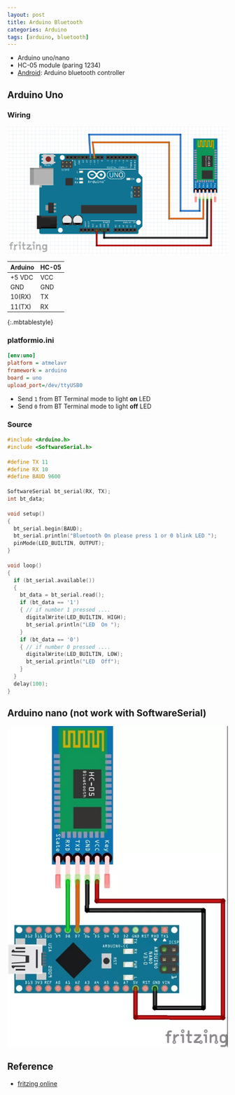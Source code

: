 ```yaml
---
layout: post
title: Arduino Bluetooth
categories: Arduino
tags: [arduino, bluetooth]
---
```


- Arduino uno/nano
- HC-05 module (paring 1234)
- [Android](https://play.google.com/store/apps/details?id=com.giumig.apps.bluetoothserialmonitor&hl=en): Arduino bluetooth controller

## Arduino Uno
### Wiring

![](/images/2019-01-01-19-33-42.png)

| Arduino | HC-05 |
| ------- | ----- |
| +5 VDC  | VCC   |
| GND     | GND   |
| 10(RX)  | TX    |
| 11(TX)  | RX    |
{:.mbtablestyle}

### platformio.ini
```ini
[env:uno]
platform = atmelavr
framework = arduino
board = uno
upload_port=/dev/ttyUSB0
```

- Send `1` from BT Terminal mode to light **on** LED
- Send `0` from BT Terminal mode to light **off** LED
  
### Source
```cpp
#include <Arduino.h>
#include <SoftwareSerial.h>

#define TX 11
#define RX 10
#define BAUD 9600

SoftwareSerial bt_serial(RX, TX);
int bt_data; 

void setup()
{
  bt_serial.begin(BAUD);
  bt_serial.println("Bluetooth On please press 1 or 0 blink LED ");
  pinMode(LED_BUILTIN, OUTPUT);
}

void loop()
{
  if (bt_serial.available())
  {
    bt_data = bt_serial.read();
    if (bt_data == '1')
    { // if number 1 pressed ....
      digitalWrite(LED_BUILTIN, HIGH);
      bt_serial.println("LED  On ");
    }
    if (bt_data == '0')
    { // if number 0 pressed ....
      digitalWrite(LED_BUILTIN, LOW);
      bt_serial.println("LED  Off");
    }
  }
  delay(100);
}
```


## Arduino nano (not work with SoftwareSerial)

![](/images/2019-01-01-14-11-50.png)

## Reference
- [fritzing online](https://www.rollapp.com/app/fritzing)